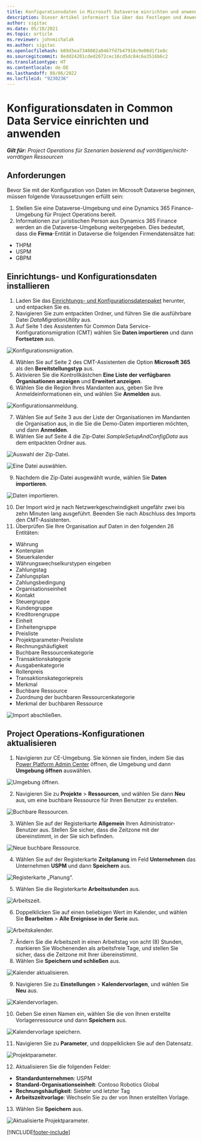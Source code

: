 ```yaml
---
title: Konfigurationsdaten in Microsoft Dataverse einrichten und anwenden
description: Dieser Artikel informiert Sie über das Festlegen und Anwenden von Konfigurationsdaten in Project Operations.
author: sigitac
ms.date: 05/10/2021
ms.topic: article
ms.reviewer: johnmichalak
ms.author: sigitac
ms.openlocfilehash: b09d3ea7348082a0467fd7b47918c9e00d1f1e8c
ms.sourcegitcommit: 8edd24201cded2672cec16cd5dc84c6a3516b6c2
ms.translationtype: HT
ms.contentlocale: de-DE
ms.lasthandoff: 08/06/2022
ms.locfileid: "9230236"
---
```

# <a name="set-up-and-apply-configuration-data-in-the-common-data-service"></a>Konfigurationsdaten in Common Data Service einrichten und anwenden 

_**Gilt für:** Project Operations für Szenarien basierend auf vorrätigen/nicht-vorrätigen Ressourcen_



## <a name="prerequisites"></a>Anforderungen

Bevor Sie mit der Konfiguration von Daten im Microsoft Dataverse beginnen, müssen folgende Voraussetzungen erfüllt sein:

1.  Stellen Sie eine Dataverse-Umgebung und eine Dynamics 365 Finance-Umgebung für Project Operations bereit.
2.  Informationen zur juristischen Person aus Dynamics 365 Finance werden an die Dataverse-Umgebung weitergegeben. Dies bedeutet, dass die **Firma**-Entität in Dataverse die folgenden Firmendatensätze hat:
  - THPM
  - USPM
  - GBPM

## <a name="install-setup-and-configuration-data"></a>Einrichtungs- und Konfigurationsdaten installieren

1. Laden Sie das [Einrichtungs- und Konfigurationsdatenpaket](https://download.microsoft.com/download/e/2/d/e2da6c98-d5dd-450c-aabe-fd6bf2ba374b/ProjOpsSampleSetupData-%20Integrated%20Latest.zip) herunter, und entpacken Sie es.
2. Navigieren Sie zum entpackten Ordner, und führen Sie die ausführbare Datei *DataMigrationUtility* aus.
3. Auf Seite 1 des Assistenten für Common Data Service-Konfigurationsmigration (CMT) wählen Sie **Daten importieren** und dann **Fortsetzen** aus.

![Konfigurationsmigration.](./media/1ConfigurationMigration.png)

4. Wählen Sie auf Seite 2 des CMT-Assistenten die Option **Microsoft 365** als den **Bereitstellungstyp** aus.
5. Aktivieren Sie die Kontrollkästchen **Eine Liste der verfügbaren Organisationen anzeigen** und **Erweitert anzeigen**.
6. Wählen Sie die Region Ihres Mandanten aus, geben Sie Ihre Anmeldeinformationen ein, und wählen Sie **Anmelden** aus.

![Konfigurationsanmeldung.](./media/2ConfigurationSignin.png)

7. Wählen Sie auf Seite 3 aus der Liste der Organisationen im Mandanten die Organisation aus, in die Sie die Demo-Daten importieren möchten, und dann **Anmelden**.
8. Wählen Sie auf Seite 4 die Zip-Datei *SampleSetupAndConfigData* aus dem entpackten Ordner aus.

![Auswahl der Zip-Datei.](./media/3ZipFile.png)

![Eine Datei auswählen.](./media/4SelectAFile.png)

9. Nachdem die Zip-Datei ausgewählt wurde, wählen Sie **Daten importieren**.

![Daten importieren.](./media/5ImportData.png)

10. Der Import wird je nach Netzwerkgeschwindigkeit ungefähr zwei bis zehn Minuten lang ausgeführt. Beenden Sie nach Abschluss des Imports den CMT-Assistenten. 
11. Überprüfen Sie Ihre Organisation auf Daten in den folgenden 26 Entitäten:

  - Währung
  - Kontenplan
  - Steuerkalender
  - Währungswechselkurstypen eingeben
  - Zahlungstag
  - Zahlungsplan
  - Zahlungsbedingung
  - Organisationseinheit
  - Kontakt
  - Steuergruppe
  - Kundengruppe
  - Kreditorengruppe
  - Einheit
  - Einheitengruppe
  - Preisliste
  - Projektparameter-Preisliste
  - Rechnungshäufigkeit
  - Buchbare Ressourcenkategorie
  - Transaktionskategorie
  - Ausgabenkategorie
  - Rollenpreis
  - Transaktionskategoriepreis
  - Merkmal
  - Buchbare Ressource
  - Zuordnung der buchbaren Ressourcenkategorie
  - Merkmal der buchbaren Ressource

![Import abschließen.](./media/6CompleteImport.png)

## <a name="update-project-operations-configurations"></a>Project Operations-Konfigurationen aktualisieren

1. Navigieren zur CE-Umgebung. Sie können sie finden, indem Sie das [Power Platform Admin Center](https://admin.powerplatform.microsoft.com/environments) öffnen, die Umgebung und dann **Umgebung öffnen** auswählen. 

![Umgebung öffnen.](./media/7OpenEnvironment.png)

2. Navigieren Sie zu **Projekte** > **Ressourcen**, und wählen Sie dann **Neu** aus, um eine buchbare Ressource für Ihren Benutzer zu erstellen.

![Buchbare Ressourcen.](./media/8BookableResources.png)

3. Wählen Sie auf der Registerkarte **Allgemein** Ihren Administrator-Benutzer aus. Stellen Sie sicher, dass die Zeitzone mit der übereinstimmt, in der Sie sich befinden. 

![Neue buchbare Ressource.](./media/9NewBookableResource.png)

4. Wählen Sie auf der Registerkarte **Zeitplanung** im Feld **Unternehmen** das Unternehmen **USPM** und dann **Speichern** aus. 

![Registerkarte „Planung“.](./media/10SchedulingTab.png)

5. Wählen Sie die Registerkarte **Arbeitsstunden** aus.  

![Arbeitszeit.](./media/11WorkHours.png)

6. Doppelklicken Sie auf einen beliebigen Wert im Kalender, und wählen Sie **Bearbeiten** > **Alle Ereignisse in der Serie** aus. 

![Arbeitskalender.](./media/12WorkCalendar.png)

7. Ändern Sie die Arbeitszeit in einen Arbeitstag von acht (8) Stunden, markieren Sie Wochenenden als arbeitsfreie Tage, und stellen Sie sicher, dass die Zeitzone mit Ihrer übereinstimmt. 
8. Wählen Sie **Speichern und schließen** aus.

![Kalender aktualisieren.](./media/13UpdateCalendar.png)

9. Navigieren Sie zu **Einstellungen** > **Kalendervorlagen**, und wählen Sie **Neu** aus.
 
 ![Kalendervorlagen.](./media/14CalendarTemplates.png)
 
 10. Geben Sie einen Namen ein, wählen Sie die von Ihnen erstellte Vorlagenressource und dann **Speichern** aus. 
 
 ![Kalendervorlage speichern.](./media/15SaveCalendarTemplate.png)
 
 11. Navigieren Sie zu **Parameter**, und doppelklicken Sie auf den Datensatz. 
 
 ![Projektparameter.](./media/16ProjectParameters.png)
 
12. Aktualisieren Sie die folgenden Felder:

 - **Standardunternehmen**: USPM
 - **Standard-Organisationseinheit**: Contoso Robotics Global
 - **Rechnungshäufigkeit**: Siebter und letzter Tag
 - **Arbeitszeitvorlage**: Wechseln Sie zu der von Ihnen erstellten Vorlage.

13. Wählen Sie **Speichern** aus. 

![Aktualisierte Projektparameter.](./media/17UpdatedProjectParameters.png)


[!INCLUDE[footer-include](../includes/footer-banner.md)]
